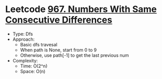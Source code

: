 # Leetcode [967. Numbers With Same Consecutive Differences](https://leetcode.com/problems/numbers-with-same-consecutive-differences/)
- Type: Dfs
- Approach:
	- Basic dfs travesal
	- When path is None, start from 0 to 9
	- Otherwise, use path[-1] to get the last previous num
- Complexity:
	- Time: O(2^n)
	- Space: O(n)
